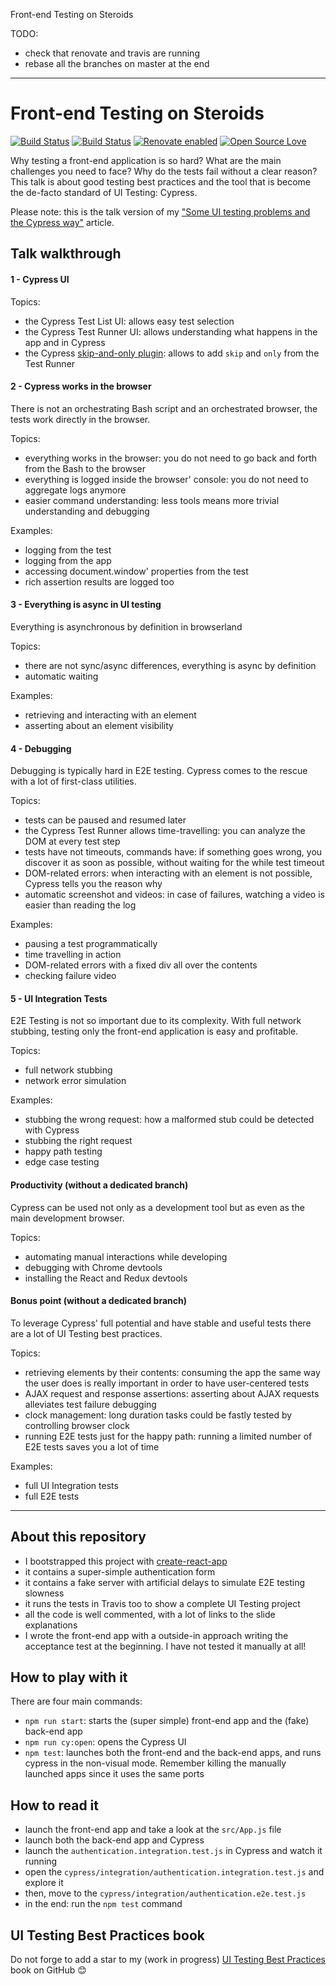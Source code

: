 Front-end Testing on Steroids

TODO:

- check that renovate and travis are running
- rebase all the branches on master at the end

---

# Front-end Testing on Steroids

[![Build Status](https://travis-ci.com/NoriSte/frontend-testing-on-steroids.svg?branch=master)](https://travis-ci.com/NoriSte/frontend-testing-on-steroids)
[![Build
Status](https://img.shields.io/badge/build%20cron-weekly-44cc11.svg)](https://travis-ci.com/NoriSte/frontend-testing-on-steroids)
[![Renovate enabled](https://img.shields.io/badge/renovate-enabled-brightgreen.svg)](https://renovatebot.com/)
[![Open Source Love](https://badges.frapsoft.com/os/mit/mit.svg?v=102)](https://github.com/ellerbrock/open-source-badge/)

Why testing a front-end application is so hard? What are the main challenges you need to face? Why do the tests fail without a clear reason?
This talk is about good testing best practices and the tool that is become the de-facto standard of UI Testing: Cypress.

Please note: this is the talk version of my ["Some UI testing problems and the Cypress way"](https://dev.to/noriste/some-ui-testing-problems-and-the-cypress-way-1167) article.

## Talk walkthrough

#### 1 - Cypress UI

Topics:

- the Cypress Test List UI: allows easy test selection
- the Cypress Test Runner UI: allows understanding what happens in the app and in Cypress
- the Cypress [skip-and-only plugin](https://github.com/bahmutov/cypress-skip-and-only-ui): allows to add `skip` and `only` from the Test Runner

#### 2 - Cypress works in the browser

There is not an orchestrating Bash script and an orchestrated browser, the tests work directly in the browser.

Topics:

- everything works in the browser: you do not need to go back and forth from the Bash to the browser
- everything is logged inside the browser' console: you do not need to aggregate logs anymore
- easier command understanding: less tools means more trivial understanding and debugging

Examples:

- logging from the test
- logging from the app
- accessing document.window' properties from the test
- rich assertion results are logged too

#### 3 - Everything is async in UI testing

Everything is asynchronous by definition in browserland

Topics:

- there are not sync/async differences, everything is async by definition
- automatic waiting

Examples:

- retrieving and interacting with an element
- asserting about an element visibility

#### 4 - Debugging

Debugging is typically hard in E2E testing. Cypress comes to the rescue with a lot of first-class utilities.

Topics:

- tests can be paused and resumed later
- the Cypress Test Runner allows time-travelling: you can analyze the DOM at every test step
- tests have not timeouts, commands have: if something goes wrong, you discover it as soon as possible, without waiting for the while test timeout
- DOM-related errors: when interacting with an element is not possible, Cypress tells you the reason why
- automatic screenshot and videos: in case of failures, watching a video is easier than reading the log

Examples:

- pausing a test programmatically
- time travelling in action
- DOM-related errors with a fixed div all over the contents
- checking failure video

#### 5 - UI Integration Tests

E2E Testing is not so important due to its complexity. With full network stubbing, testing only the front-end application is easy and profitable.

Topics:

- full network stubbing
- network error simulation

Examples:

- stubbing the wrong request: how a malformed stub could be detected with Cypress
- stubbing the right request
- happy path testing
- edge case testing

#### Productivity (without a dedicated branch)

Cypress can be used not only as a development tool but as even as the main development browser.

Topics:

- automating manual interactions while developing
- debugging with Chrome devtools
- installing the React and Redux devtools

#### Bonus point (without a dedicated branch)

To leverage Cypress' full potential and have stable and useful tests there are a lot of UI Testing best practices.

Topics:

- retrieving elements by their contents: consuming the app the same way the user does is really important in order to have user-centered tests
- AJAX request and response assertions: asserting about AJAX requests alleviates test failure debugging
- clock management: long duration tasks could be fastly tested by controlling browser clock
- running E2E tests just for the happy path: running a limited number of E2E tests saves you a lot of time

Examples:

- full UI Integration tests
- full E2E tests

---

## About this repository

- I bootstrapped this project with [create-react-app](https://facebook.github.io/create-react-app/docs/getting-started)
- it contains a super-simple authentication form
- it contains a fake server with artificial delays to simulate E2E testing slowness
- it runs the tests in Travis too to show a complete UI Testing project
- all the code is well commented, with a lot of links to the slide explanations
- I wrote the front-end app with a outside-in approach writing the acceptance test at the beginning.
  I have not tested it manually at all!

## How to play with it

There are four main commands:

- `npm run start`: starts the (super simple) front-end app and the (fake) back-end app
- `npm run cy:open`: opens the Cypress UI
- `npm test`: launches both the front-end and the back-end apps, and runs cypress in the non-visual
  mode. Remember killing the manually launched apps since it uses the same ports

## How to read it

- launch the front-end app and take a look at the `src/App.js` file
- launch both the back-end app and Cypress
- launch the `authentication.integration.test.js` in Cypress and watch it running
- open the `cypress/integration/authentication.integration.test.js` and explore it
- then, move to the `cypress/integration/authentication.e2e.test.js`
- in the end: run the `npm test` command

## UI Testing Best Practices book

Do not forge to add a star to my (work in progress) [UI Testing Best
Practices](https://github.com/NoriSte/ui-testing-best-practices) book on GitHub 😊

